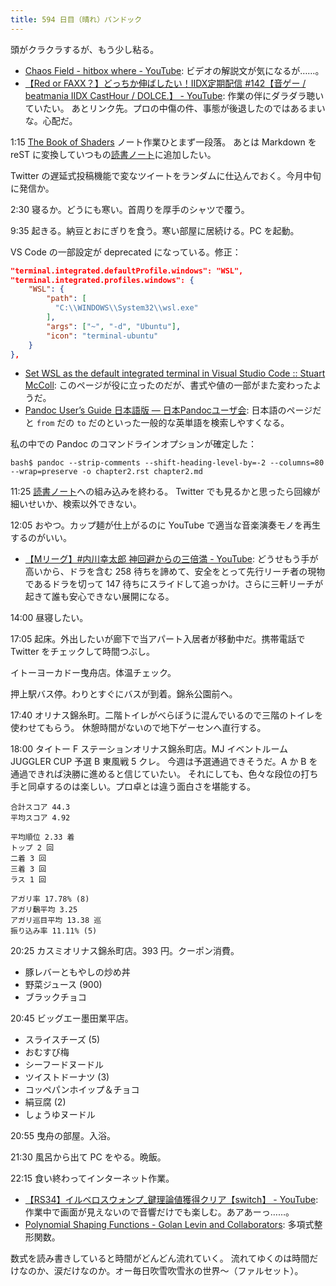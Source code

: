 ```yaml
---
title: 594 日目（晴れ）パンドック
---
```


頭がクラクラするが、もう少し粘る。

* [Chaos Field - hitbox where - YouTube](https://www.youtube.com/watch?v=Qiw-7DeRhRQ):
  ビデオの解説文が気になるが……。
* [【Red or FAXX？】どっちか伸ばしたい！IIDX定期配信 &#x23;142【音ゲー / beatmania IIDX CastHour / DOLCE.】 - YouTube](https://www.youtube.com/watch?v=BX_6FheJR98):
  作業の伴にダラダラ聴いていたい。
  あとリンク先。プロの中傷の件、事態が後退したのではあるまいな。心配だ。

1:15 [The Book of Shaders] ノート作業ひとまず一段落。
あとは Markdown を reST に変換していつもの[読書ノート][note]に追加したい。

Twitter の遅延式投稿機能で変なツイートをランダムに仕込んでおく。今月中旬に発信か。

2:30 寝るか。どうにも寒い。首周りを厚手のシャツで覆う。

9:35 起きる。納豆とおにぎりを食う。寒い部屋に居続ける。PC を起動。

VS Code の一部設定が deprecated になっている。修正：

```json
"terminal.integrated.defaultProfile.windows": "WSL",
"terminal.integrated.profiles.windows": {
    "WSL": {
        "path": [
          "C:\\WINDOWS\\System32\\wsl.exe"
        ],
        "args": ["~", "-d", "Ubuntu"],
        "icon": "terminal-ubuntu"
    }
},
```

* [Set WSL as the default integrated terminal in Visual Studio Code :: Stuart McColl](https://stuartmccoll.github.io/posts/2021-06-08-set-wsl-as-default-vscode-terminal/):
  このページが役に立ったのだが、書式や値の一部がまた変わったようだ。
* [Pandoc User’s Guide 日本語版 — 日本Pandocユーザ会](https://pandoc-doc-ja.readthedocs.io/ja/latest/users-guide.html):
  日本語のページだと `from` だの `to` だのといった一般的な英単語を検索しやすくなる。

私の中での Pandoc のコマンドラインオプションが確定した：

```console
bash$ pandoc --strip-comments --shift-heading-level-by=-2 --columns=80 --wrap=preserve -o chapter2.rst chapter2.md
```

11:25 [読書ノート][note]への組み込みを終わる。
Twitter でも見るかと思ったら回線が細いせいか、検索以外できない。

12:05 おやつ。カップ麺が仕上がるのに YouTube で適当な音楽演奏モノを再生するのがいい。

* [【Mリーグ】&#x23;内川幸太郎 神回避からの三倍満 - YouTube](https://www.youtube.com/watch?v=gLavgu41_pk):
  どうせもう手が高いから、ドラを含む 258 待ちを諦めて、安全をとって先行リーチ者の現物であるドラを切って
  147 待ちにスライドして追っかけ。さらに三軒リーチが起きて誰も安心できない展開になる。

14:00 昼寝したい。

17:05 起床。外出したいが廊下で当アパート入居者が移動中だ。携帯電話で Twitter をチェックして時間つぶし。

イトーヨーカドー曳舟店。体温チェック。

押上駅バス停。わりとすぐにバスが到着。錦糸公園前へ。

17:40 オリナス錦糸町。二階トイレがべらぼうに混んでいるので三階のトイレを使わせてもらう。
休憩時間がないので地下ゲーセンへ直行する。

18:00 タイトー F ステーションオリナス錦糸町店。MJ イベントルーム JUGGLER CUP 予選 B 東風戦 5 クレ。
今週は予選通過できそうだ。A か B を通過できれば決勝に進めると信じていたい。
それにしても、色々な段位の打ち手と同卓するのは楽しい。プロ卓とは違う面白さを堪能する。

```text
合計スコア 44.3
平均スコア 4.92

平均順位 2.33 着
トップ 2 回
二着 3 回
三着 3 回
ラス 1 回

アガリ率 17.78% (8)
アガリ飜平均 3.25
アガリ巡目平均 13.38 巡
振り込み率 11.11% (5)
```

20:25 カスミオリナス錦糸町店。393 円。クーポン消費。

* 豚レバーともやしの炒め丼
* 野菜ジュース (900)
* ブラックチョコ

20:45 ビッグエー墨田業平店。

* スライスチーズ (5)
* おむすび梅
* シーフードヌードル
* ツイストドーナツ (3)
* コッペパンホイップ＆チョコ
* 絹豆腐 (2)
* しょうゆヌードル

20:55 曳舟の部屋。入浴。

21:30 風呂から出て PC をやる。晩飯。

22:15 食い終わってインターネット作業。

* [【RS34】イルベロスウォンプ_鍵理論値獲得クリア【switch】 - YouTube](https://www.youtube.com/watch?v=hEYJDkWA-pw):
  作業中で画面が見えないので音響だけでも楽しむ。あアあーっ……。
* [Polynomial Shaping Functions - Golan Levin and Collaborators](http://www.flong.com/archive/texts/code/shapers_poly/):
  多項式整形関数。

数式を読み書きしていると時間がどんどん流れていく。
流れてゆくのは時間だけなのか、涙だけなのか。オー毎日吹雪吹雪氷の世界～（ファルセット）。

[note]: https://showa-yojyo.github.io/notebook/
[The Book of Shaders]: https://thebookofshaders.com/

